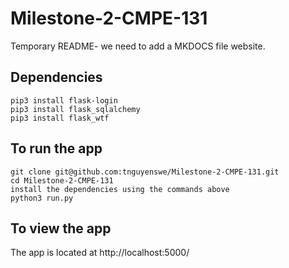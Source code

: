 # Milestone-2-CMPE-131

Temporary README- we need to add a MKDOCS file website.

## Dependencies
```
pip3 install flask-login
pip3 install flask_sqlalchemy
pip3 install flask_wtf
```

## To run the app
```
git clone git@github.com:tnguyenswe/Milestone-2-CMPE-131.git
cd Milestone-2-CMPE-131
install the dependencies using the commands above
python3 run.py
```

## To view the app

The app is located at http://localhost:5000/
